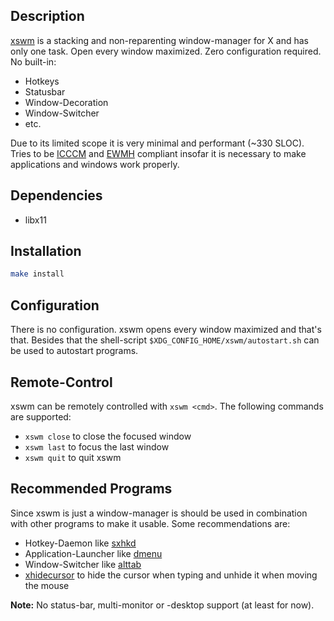 ## Description

[xswm](https://github.com/astier/xswm) is a stacking and non-reparenting
window-manager for X and has only one task. Open every window maximized. Zero
configuration required. No built-in:

- Hotkeys
- Statusbar
- Window-Decoration
- Window-Switcher
- etc.

Due to its limited scope it is very minimal and performant (\~330 SLOC). Tries
to be
[ICCCM](https://www.x.org/releases/current/doc/xorg-docs/icccm/icccm.html) and
[EWMH](https://specifications.freedesktop.org/wm-spec/latest/) compliant
insofar it is necessary to make applications and windows work properly.

## Dependencies

- libx11

## Installation

```sh
make install
```

## Configuration

There is no configuration. xswm opens every window maximized and that's that.
Besides that the shell-script `$XDG_CONFIG_HOME/xswm/autostart.sh` can be used
to autostart programs.

## Remote-Control

xswm can be remotely controlled with `xswm <cmd>`.
The following commands are supported:

- `xswm close` to close the focused window
- `xswm last`  to focus the last window
- `xswm quit`  to quit xswm

## Recommended Programs

Since xswm is just a window-manager is should be used in combination with other
programs to make it usable. Some recommendations are:

- Hotkey-Daemon like [sxhkd](https://github.com/baskerville/sxhkd)
- Application-Launcher like [dmenu](https://tools.suckless.org/dmenu/)
- Window-Switcher like [alttab](https://github.com/sagb/alttab/)
- [xhidecursor](https://github.com/astier/xhidecursor) to hide the cursor when
  typing and unhide it when moving the mouse

**Note:** No status-bar, multi-monitor or -desktop support (at least for now).
